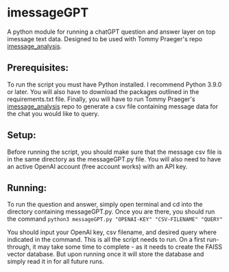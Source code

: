 # imessageGPT

A python module for running a chatGPT question and answer layer on top imessage text data. Designed to be used with Tommy Praeger's repo [imessage_analysis](https://github.com/tommypraeger/imessage_analysis).

## Prerequisites:

To run the script you must have Python installed. I recommend Python 3.9.0 or later. You will also have to download the packages outlined in the requirements.txt file. Finally, you will have to run Tommy Praeger's [imessage_analysis](https://github.com/tommypraeger/imessage_analysis) repo to generate a csv file containing message data for the chat you would like to query.

## Setup:

Before running the script, you should make sure that the message csv file is in the same directory as the messageGPT.py file. You will also need to have an active OpenAI account (free account works) with an API key.

## Running:

To run the question and answer, simply open terminal and cd into the directory containing messageGPT.py. Once you are there, you should run the command `python3 messageGPT.py "OPENAI-KEY" "CSV-FILENAME" "QUERY"`

You should input your OpenAI key, csv filename, and desired query where indicated in the command. This is all the script needs to run. On a first run-through, it may take some time to complete - as it needs to create the FAISS vector database. But upon running once it will store the database and simply read it in for all future runs.